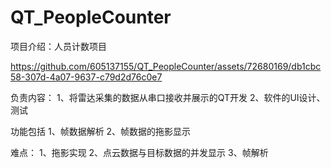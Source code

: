 # QT_PeopleCounter
项目介绍：人员计数项目

https://github.com/605137155/QT_PeopleCounter/assets/72680169/db1cbc58-307d-4a07-9637-c79d2d76c0e7

负责内容：
1、将雷达采集的数据从串口接收并展示的QT开发
2、软件的UI设计、测试

功能包括
1、帧数据解析
2、帧数据的拖影显示

难点：
1、拖影实现
2、点云数据与目标数据的并发显示
3、帧解析



